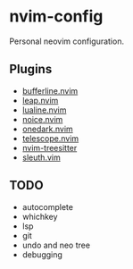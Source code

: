 # nvim-config

Personal neovim configuration.

## Plugins

- [bufferline.nvim](https://github.com/akinsho/bufferline.nvim)
- [leap.nvim](https://github.com/ggandor/leap.nvim)
- [lualine.nvim](https://github.com/nvim-lualine/lualine.nvim)
- [noice.nvim](https://github.com/folke/noice.nvim)
- [onedark.nvim](https://github.com/navarasu/onedark.nvim)
- [telescope.nvim](https://github.com/nvim-telescope/telescope.nvim)
- [nvim-treesitter](https://github.com/nvim-treesitter/nvim-treesitter)
- [sleuth.vim](https://github.com/tpope/vim-sleuth)

## TODO

- autocomplete
- whichkey
- lsp
- git
- undo and neo tree
- debugging

